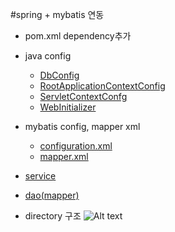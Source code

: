 #spring + mybatis 연동
- pom.xml dependency추가
- java config
	- [DbConfig](https://github.com/pizzazaza/InternOutstagram/blob/master/study/markdown/mybatisConfig/DbConfig.md)
	- [RootApplicationContextConfig](https://github.com/pizzazaza/InternOutstagram/blob/master/study/markdown/mybatisConfig/RootApplicationContextConfig.md)
	- [ServletContextConfg](https://github.com/pizzazaza/InternOutstagram/blob/master/study/markdown/mybatisConfig/ServletContextConfig.md)
	- [WebInitializer](https://github.com/pizzazaza/InternOutstagram/blob/master/study/markdown/mybatisConfig/WebInitializer.md)
- mybatis config, mapper xml
	- [configuration.xml](https://github.com/pizzazaza/InternOutstagram/blob/master/study/markdown/mybatisConfig/configuration.xml.md)
	- [mapper.xml](https://github.com/pizzazaza/InternOutstagram/blob/master/study/markdown/mybatisConfig/mapper.xml.md)
- [service](https://github.com/pizzazaza/InternOutstagram/blob/master/study/markdown/mybatisConfig/service.md)
- [dao(mapper)](https://github.com/pizzazaza/InternOutstagram/blob/master/study/markdown/mybatisConfig/dao(mapper).md)

- directory 구조
![Alt text](https://oss.navercorp.com/sejun-kim/intern/blob/master/study/markdown/mybatisConfig/%EC%8A%A4%ED%81%AC%EB%A6%B0%EC%83%B7%202017-10-23%20%EC%98%A4%EC%A0%84%2012.11.57.png)


